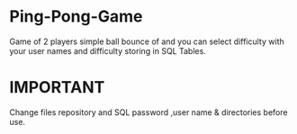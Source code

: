 # Ping-Pong-Game
Game of 2 players simple ball bounce of and you can select difficulty with your user names and difficulty storing in SQL Tables.

# IMPORTANT
Change files repository and SQL password ,user name & directories before use. 
